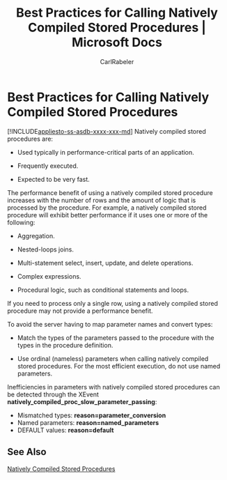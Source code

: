 ﻿---
title: "Best Practices for Calling Natively Compiled Stored Procedures | Microsoft Docs"
ms.custom: ""
ms.date: "03/24/2017"
ms.prod: sql
ms.prod_service: "database-engine, sql-database"
ms.component: "in-memory-oltp"
ms.reviewer: ""
ms.suite: "sql"
ms.technology: in-memory-oltp
ms.tgt_pltfrm: ""
ms.topic: conceptual
ms.assetid: f39fc1c7-cfec-4a95-97f6-6b95954694bb
caps.latest.revision: 8
author: "CarlRabeler"
ms.author: "carlrab"
manager: craigg
monikerRange: "=azuresqldb-current||>=sql-server-2016||=sqlallproducts-allversions||>=sql-server-linux-2017"
---
# Best Practices for Calling Natively Compiled Stored Procedures
[!INCLUDE[appliesto-ss-asdb-xxxx-xxx-md](../../includes/appliesto-ss-asdb-xxxx-xxx-md.md)]
  Natively compiled stored procedures are:  
  
-   Used typically in performance-critical parts of an application.  
  
-   Frequently executed.  
  
-   Expected to be very fast.  
  
 The performance benefit of using a natively compiled stored procedure increases with the number of rows and the amount of logic that is processed by the procedure. For example, a natively compiled stored procedure will exhibit better performance if it uses one or more of the following:  
  
-   Aggregation.  
  
-   Nested-loops joins.  
  
-   Multi-statement select, insert, update, and delete operations.  
  
-   Complex expressions.  
  
-   Procedural logic, such as conditional statements and loops.  
  
 If you need to process only a single row, using a natively compiled stored procedure may not provide a performance benefit.  
  
 To avoid the server having to map parameter names and convert types:  
  
-   Match the types of the parameters passed to the procedure with the types in the procedure definition.  
  
-   Use ordinal (nameless) parameters when calling natively compiled stored procedures. For the most efficient execution, do not use named parameters.  
  
 Inefficiencies in parameters with natively compiled stored procedures can be detected through the XEvent **natively_compiled_proc_slow_parameter_passing**:
 - Mismatched types: **reason=parameter_conversion**
 - Named parameters: **reason=named_parameters**
 - DEFAULT values: **reason=default** 
  
## See Also  
 [Natively Compiled Stored Procedures](../../relational-databases/in-memory-oltp/natively-compiled-stored-procedures.md)  
